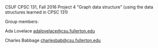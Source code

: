 CSUF CPSC 131, Fall 2016
Project 4
"Graph data structure" (using the data structures learned in CPSC 131)

Group members:

Ada Lovelace adalovelace@csu.fullerton.edu

Charles Babbage charlesbab@csu.fullerton.edu
